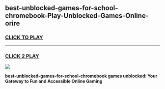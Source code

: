 
## best-unblocked-games-for-school-chromebook-Play-Unblocked-Games-Online-orire
<h3>
<a href="https://premium76.site?title=best-unblocked-games-for-school-chromebook&ref=25A">CLICK TO PLAY</a></h3>
<hr>

<h3>
<a href="https://premium76.site?title=best-unblocked-games-for-school-chromebook&ref=25A">CLICK 2 PLAY</a>
  
</h3>

<a href="https://premium76.site?title=best-unblocked-games-for-school-chromebook&ref=25A"><img src="https://clearcache.store/games.png"></a>


**best-unblocked-games-for-school-chromebook games unblocked: Your Gateway to Fun and Accessible Online Gaming**
